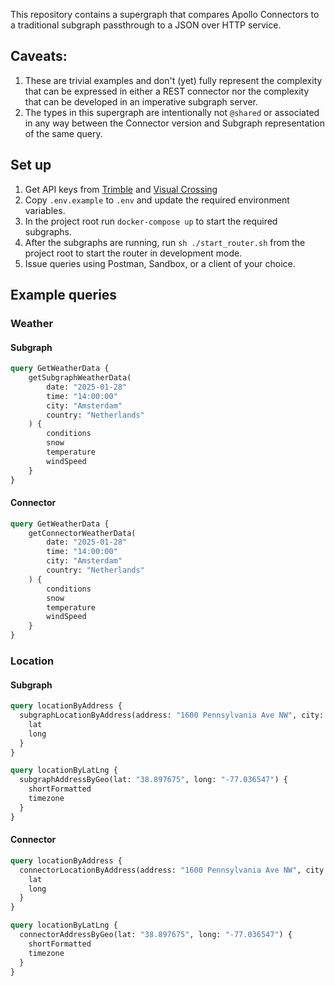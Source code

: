 This repository contains a supergraph that compares Apollo Connectors to a traditional subgraph passthrough to a JSON over HTTP service. 

## Caveats:

1. These are trivial examples and don't (yet) fully represent the complexity that can be expressed in either a REST connector nor the complexity that can be developed in an imperative subgraph server.
1. The types in this supergraph are intentionally not `@shared` or associated in any way between the Connector version and Subgraph representation of the same query.

## Set up
1. Get API keys from [Trimble](https://developer.trimblemaps.com/forms/get-an-api-key) and [Visual Crossing](https://www.visualcrossing.com/weather/weather-data-services)
1. Copy `.env.example` to `.env` and update the required environment variables. 
1. In the project root run `docker-compose up` to start the required subgraphs. 
1. After the subgraphs are running, run `sh ./start_router.sh` from the project root to start the router in development mode.
1. Issue queries using Postman, Sandbox, or a client of your choice.

## Example queries
### Weather
#### Subgraph
```graphql
query GetWeatherData {
    getSubgraphWeatherData(
        date: "2025-01-28"
        time: "14:00:00"
        city: "Amsterdam"
        country: "Netherlands"
    ) {
        conditions
        snow
        temperature
        windSpeed
    }
}
```
#### Connector
```graphql
query GetWeatherData {
    getConnectorWeatherData(
        date: "2025-01-28"
        time: "14:00:00"
        city: "Amsterdam"
        country: "Netherlands"
    ) {
        conditions
        snow
        temperature
        windSpeed
    }
}
```

### Location
#### Subgraph
```graphql
query locationByAddress {
  subgraphLocationByAddress(address: "1600 Pennsylvania Ave NW", city: "Washington", state: "DC") {
    lat
    long
  }
}

query locationByLatLng {
  subgraphAddressByGeo(lat: "38.897675", long: "-77.036547") {
    shortFormatted
    timezone
  }
}
```
#### Connector
```graphql
query locationByAddress {
  connectorLocationByAddress(address: "1600 Pennsylvania Ave NW", city: "Washington", state: "DC") {
    lat
    long
  }
}

query locationByLatLng {
  connectorAddressByGeo(lat: "38.897675", long: "-77.036547") {
    shortFormatted
    timezone
  }
}
```